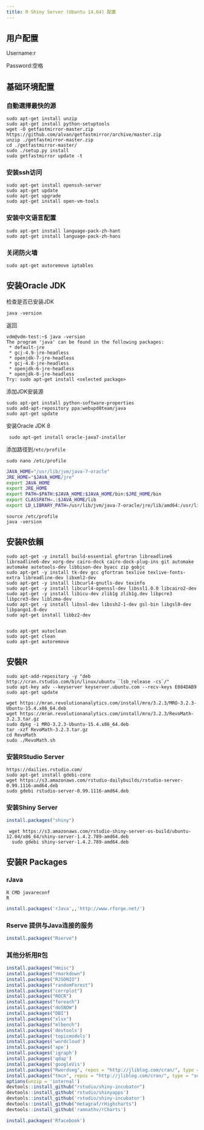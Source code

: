 ```yaml
---
title: R Shiny Server (Ubuntu 14.04) 配置
---
```


## 用户配置

Username:r

Password:空格

## 基础环境配置
### 自動選擇最快的源
    sudo apt-get install unzip 
    sudo apt-get install python-setuptools
    wget -O getfastmirror-master.zip https://github.com/alvan/getfastmirror/archive/master.zip
    unzip ./getfastmirror-master.zip
    cd ./getfastmirror-master/
    sudo ./setup.py install
    sudo getfastmirror update -t
### 安装ssh访问


    sudo apt-get install openssh-server
    sudo apt-get update
    sudo apt-get upgrade
    sudo apt-get install open-vm-tools
    
### 安装中文语言配置

    sudo apt-get install language-pack-zh-hant
    sudo apt-get install language-pack-zh-hans

### 关闭防火墙

    sudo apt-get autoremove iptables 

## 安装Oracle JDK
检查是否已安装JDK

    java -version

返回

    vdm@vdm-test:~$ java -version
    The program 'java' can be found in the following packages:
     * default-jre
     * gcj-4.9-jre-headless
     * openjdk-7-jre-headless
     * gcj-4.8-jre-headless
     * openjdk-6-jre-headless
     * openjdk-8-jre-headless
    Try: sudo apt-get install <selected package>
    
添加JDK安装源

    sudo apt-get install python-software-properties 
    sudo add-apt-repository ppa:webupd8team/java 
    sudo apt-get update

安装Oracle JDK 8

     sudo apt-get install oracle-java7-installer
    
添加路径到`/etc/profile`
    
    sudo nano /etc/profile

``` bash    
JAVA_HOME="/usr/lib/jvm/java-7-oracle"
JRE_HOME="$JAVA_HOME/jre"
export JAVA_HOME
export JRE_HOME
export PATH=$PATH:$JAVA_HOME:$JAVA_HOME/bin:$JRE_HOME/bin
export CLASSPATH=.:$JAVA_HOME/lib
export LD_LIBRARY_PATH=/usr/lib/jvm/java-7-oracle/jre/lib/amd64:/usr/lib/jvm/java-7-oracle/jre/lib/amd64/server


```

    source /etc/profile
    java -version
    
    
## 安装R依賴

    
    sudo apt-get -y install build-essential gfortran libreadline6 libreadline6-dev xorg-dev cairo-dock cairo-dock-plug-ins git automake automake autotools-dev libbison-dev byacc zip gobjc
    sudo apt-get -y install tk-dev gcc gfortran texlive texlive-fonts-extra libreadline-dev libxml2-dev 
    sudo apt-get -y install libcurl4-gnutls-dev texinfo 
    sudo apt-get -y install libcurl4-openssl-dev libssl1.0.0 libcairo2-dev
    sudo apt-get -y install libicu-dev zlib1g zlib1g.dev libpcre3 libpcre3-dev liblzma-dev
    sudo apt-get -y install libssl-dev libssh2-1-dev gsl-bin libgsl0-dev libpango1.0-dev
    sudo apt-get install libbz2-dev
   
   
    sudo apt-get autoclean                
    sudo apt-get clean                    
    sudo apt-get autoremove             
    
## 安裝R
    
    sudo apt-add-repository -y "deb http://cran.rstudio.com/bin/linux/ubuntu `lsb_release -cs`/"
    sudo apt-key adv --keyserver keyserver.ubuntu.com --recv-keys E084DAB9
    sudo apt-get update
    
    wget https://mran.revolutionanalytics.com/install/mro/3.2.3/MRO-3.2.3-Ubuntu-15.4.x86_64.deb
    wget https://mran.revolutionanalytics.com/install/mro/3.2.3/RevoMath-3.2.3.tar.gz
    sudo dpkg -i MRO-3.2.3-Ubuntu-15.4.x86_64.deb
    tar -xzf RevoMath-3.2.3.tar.gz
    cd RevoMath
    sudo ./RevoMath.sh

    
### 安装RStudio Server
    https://dailies.rstudio.com/
    sudo apt-get install gdebi-core
    wget https://s3.amazonaws.com/rstudio-dailybuilds/rstudio-server-0.99.1116-amd64.deb
    sudo gdebi rstudio-server-0.99.1116-amd64.deb
    

### 安装Shiny Server
```r
install.packages("shiny")
```
     wget https://s3.amazonaws.com/rstudio-shiny-server-os-build/ubuntu-12.04/x86_64/shiny-server-1.4.2.789-amd64.deb
      sudo gdebi shiny-server-1.4.2.789-amd64.deb

## 安装R Packages
### rJava

    
    R CMD javareconf
    R
    
``` r
install.packages('rJava',,'http://www.rforge.net/')
```

    
### Rserve 提供与Java连接的服务
``` r
install.packages("Rserve")
```
### 其他分析用R包
    
``` r
install.packages("Hmisc")
install.packages("rmarkdown")
install.packages("RJSONIO")
install.packages("randomForest")
install.packages("corrplot")
install.packages("ROCR")
install.packages("foreach")
install.packages("doSNOW")
install.packages("DBI")
install.packages("xlsx")
install.packages("mlbench")
install.packages('devtools')
install.packages('topicmodels')
install.packages('wordcloud')
install.packages('ape')
install.packages('igraph')
install.packages('qdap')
install.packages('googleVis')
install.packages("Rwordseg", repos = "http://jliblog.com/cran/", type = "source")
install.packages("tmcn", repos = "http://jliblog.com/cran/", type = "source")
options(unzip = 'internal')
devtools::install_github("rstudio/shiny-incubator")
devtools::install_github('rstudio/shinyapps')
devtools::install_github('rstudio/shiny-incubator')
devtools::install_github("metagraf/rHighcharts")
devtools::install_github('ramnathv/rCharts')

install.packages('Rfacebook')
```

    
    

    
    



